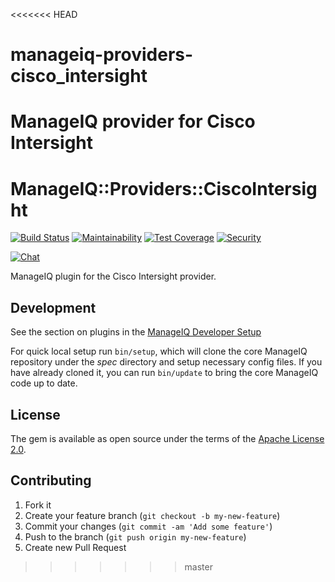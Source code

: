<<<<<<< HEAD
# manageiq-providers-cisco_intersight
ManageIQ provider for Cisco Intersight
=======
# ManageIQ::Providers::CiscoIntersight

[![Build Status](https://travis-ci.com/ManageIQ/manageiq-providers-cisco_intersight.svg?branch=master)](https://travis-ci.com/ManageIQ/manageiq-providers-cisco_intersight)
[![Maintainability](https://api.codeclimate.com/v1/badges/<badge_token>/maintainability)](https://codeclimate.com/github/ManageIQ/manageiq-providers-cisco_intersight/maintainability)
[![Test Coverage](https://api.codeclimate.com/v1/badges/<badge_token>/test_coverage)](https://codeclimate.com/github/ManageIQ/manageiq-providers-cisco_intersight/test_coverage)
[![Security](https://hakiri.io/github/ManageIQ/manageiq-providers-cisco_intersight/master.svg)](https://hakiri.io/github/ManageIQ/manageiq-providers-cisco_intersight/master)

[![Chat](https://badges.gitter.im/Join%20Chat.svg)](https://gitter.im/ManageIQ/manageiq-providers-cisco_intersight?utm_source=badge&utm_medium=badge&utm_campaign=pr-badge&utm_content=badge)

ManageIQ plugin for the Cisco Intersight provider.

## Development

See the section on plugins in the [ManageIQ Developer Setup](http://manageiq.org/docs/guides/developer_setup/plugins)

For quick local setup run `bin/setup`, which will clone the core ManageIQ repository under the *spec* directory and setup necessary config files. If you have already cloned it, you can run `bin/update` to bring the core ManageIQ code up to date.

## License

The gem is available as open source under the terms of the [Apache License 2.0](http://www.apache.org/licenses/LICENSE-2.0).

## Contributing

1. Fork it
2. Create your feature branch (`git checkout -b my-new-feature`)
3. Commit your changes (`git commit -am 'Add some feature'`)
4. Push to the branch (`git push origin my-new-feature`)
5. Create new Pull Request
>>>>>>> master
